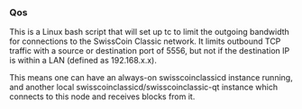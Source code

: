 ### Qos ###

This is a Linux bash script that will set up tc to limit the outgoing bandwidth for connections to the SwissCoin Classic network. It limits outbound TCP traffic with a source or destination port of 5556, but not if the destination IP is within a LAN (defined as 192.168.x.x).

This means one can have an always-on swisscoinclassicd instance running, and another local swisscoinclassicd/swisscoinclassic-qt instance which connects to this node and receives blocks from it.
